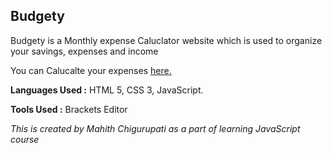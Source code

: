 ## Budgety

Budgety is a Monthly expense Caluclator website which is used to organize your savings, expenses and income 


You can Calucalte your expenses [here.](https://mahithchigurupati.github.io/Budgety/)

**Languages Used :** HTML 5, CSS 3, JavaScript.

**Tools Used :** Brackets Editor


*This is created by Mahith Chigurupati as a part of learning JavaScript course* 
